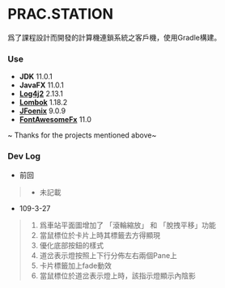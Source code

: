 # **PRAC.STATION**
爲了課程設計而開發的計算機連鎖系統之客戶機，使用Gradle構建。

### Use
  - **JDK** 11.0.1
  - **JavaFX** 11.0.1
  - **[Log4j2](https://logging.apache.org/log4j)** 2.13.1
  - **[Lombok](https://github.com/rzwitserloot/lombok)** 1.18.2
  - **[JFoenix](https://github.com/jfoenixadmin/JFoenix)** 9.0.9
  - **[FontAwesomeFx](https://bitbucket.org/Jerady/fontawesomefx)** 11.0

  ~ Thanks for the projects mentioned above~
  
### Dev Log
- 前回
> - 未記載
    
- 109-3-27
> 1. 爲車站平面圖增加了 「滾輪縮放」 和 「脫拽平移」功能
> 2. 當鼠標位於卡片上時其標籤去方得顯現
> 3. 優化底部按鈕的樣式
> 4. 道岔表示燈按照上下行分佈左右兩個Pane上
> 5. 卡片標籤加上fade動效
> 6. 當鼠標位於道岔表示燈上時，該指示燈顯示內陰影